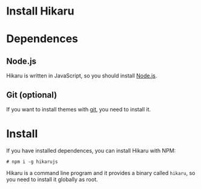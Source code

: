 Install Hikaru
==============

# Dependences

## Node.js

Hikaru is written in JavaScript, so you should install [Node.js](https://nodejs.org/).

## Git (optional)

If you want to install themes with [git](https://git-scm.com/), you need to install it.

# Install

If you have installed dependences, you can install Hikaru with NPM:

```
# npm i -g hikarujs
```

Hikaru is a command line program and it provides a binary called `hikaru`, so you need to install it globally as root.
